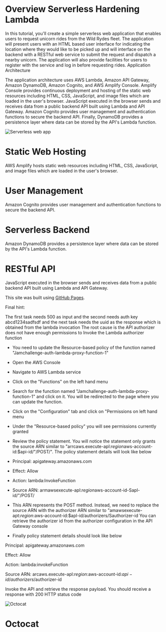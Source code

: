 
# Overview Serverless Hardening Lambda

In this tutorial, you'll create a simple serverless web application that enables users to request unicorn rides from the Wild Rydes fleet. The application will present users with an HTML based user interface for indicating the location where they would like to be picked up and will interface on the backend with a RESTful web service to submit the request and dispatch a nearby unicorn. The application will also provide facilities for users to register with the service and log in before requesting rides.
Application Architecture

The application architecture uses AWS Lambda, Amazon API Gateway, Amazon DynamoDB, Amazon Cognito, and AWS Amplify Console. Amplify Console provides continuous deployment and hosting of the static web resources including HTML, CSS, JavaScript, and image files which are loaded in the user's browser. JavaScript executed in the browser sends and receives data from a public backend API built using Lambda and API Gateway. Amazon Cognito provides user management and authentication functions to secure the backend API. Finally, DynamoDB provides a persistence layer where data can be stored by the API's Lambda function.

![Serverless web app](https://d1.awsstatic.com/Test%20Images/Kate%20Test%20Images/Serverless_Web_App_LP_assets-04.094e0479bc43ee7ecbbd1f7cc37ab90b83fe5e73.png)

# Static Web Hosting

AWS Amplify hosts static web resources including HTML, CSS, JavaScript, and image files which are loaded in the user's browser.

# User Management

Amazon Cognito provides user management and authentication functions to secure the backend API.

# Serverless Backend

Amazon DynamoDB provides a persistence layer where data can be stored by the API's Lambda function.

# RESTful API

JavaScript executed in the browser sends and receives data from a public backend API built using Lambda and API Gateway.

This site was built using [GitHub Pages](https://pages.github.com/).

Final hint:

The first task needs 500 as input and the second needs auth key abcd1234sadfsdf and the next task needs the uuid as the response which is obtained from the lambda invocation
The root cause is the API authorizer does not have enough permissions to Invoke the Lambda authorizer function

- You need to update the Resource-based policy of the function named "Jamchallenge-auth-lambda-proxy-function-1"

- Open the AWS Console

- Navigate to AWS Lambda service

- Click on the "Functions" on the left hand menu

- Search for the function named "Jamchallenge-auth-lambda-proxy-function-1" and click on it. You will be redirected to the page where you can update the function.

- Click on the "Configuration" tab and click on "Permissions on left hand menu

- Under the "Resource-based policy" you will see permissions currently granted

- Review the policy statement. You will notice the statement only grants the source ARN similar to "arrcaws.execute-apl:$region$aws-account-id:$api-id/"/POST/". The policy statement details will look like below

- Principal: apigateway.amazonaws.com

- Effect: Allow

- Action: lambda:InvokeFunction

- Source ARN: armawsexecute-apl:$region$aws-account-id-Sapl-id/"/POST/

- This ARN represents the POST method. Instead, we need to replace the source ARN with the authorizer ARN similar to "amawsexecute-apt:$region:$aws-account-id:$apl-id/authorizers/Sauthorizer-id You can retrieve the authorizer id from the authorizer configuration in the API Gateway console

- Finally policy statement details should look like below

Principal: apigateway.amazonaws.com

Effect: Allow

Action: lambda:invokeFunction

Source ARN: arcaws.execute-apl:$region:$aws-account-id:$api-id/authorizers/$authorizer-id

Invoke the API and retrieve the response payload. You should receive a response with 200 HTTP status code

![Octocat](https://myoctocat.com/assets/images/base-octocat.svg)
# Octocat

